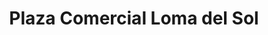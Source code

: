 ---
title: "Plaza Comercial Loma del Sol"
url: /santiago-de-queretaro/plaza-comercial-loma-del-sol/
shop: Einkaufszentrum
---